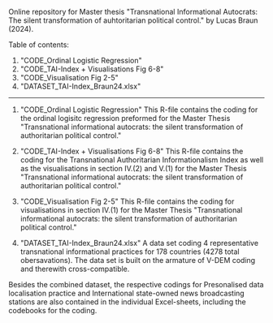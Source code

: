 Online repository for Master thesis "Transnational Informational Autocrats: The silent transformation of auhtoritarian political control." by Lucas Braun (2024).

Table of contents:
1. "CODE_Ordinal Logistic Regression"
2. "CODE_TAI-Index + Visualisations Fig 6-8"
3. "CODE_Visualisation Fig 2-5"
4. "DATASET_TAI-Index_Braun24.xlsx"
-------------------------------------------------------------------------------------------
1. "CODE_Ordinal Logistic Regression"
This R-file contains the coding for the ordinal logisitc regression preformed
for the Master Thesis "Transnational informational autocrats: the silent 
transformation of authoritarian political control."

2. "CODE_TAI-Index + Visualisations Fig 6-8"
This R-file contains the coding for the Transnational Authoritarian Informationalism Index
as well as the visualisations in section IV.(2) and V.(1) for the Master Thesis 
"Transnational informational autocrats: the silent transformation of authoritarian political control." 

3. "CODE_Visualisation Fig 2-5"
This R-file contains the coding for visualisations in section IV.(1)
for the Master Thesis "Transnational informational autocrats: the silent 
transformation of authoritarian political control." 

4. "DATASET_TAI-Index_Braun24.xlsx"
A data set coding 4 representative transnational informational practices for 178 countries (4278 total obersavations). 
The data set is built on the armature of V-DEM coding and therewith cross-compatible. 

Besides the combined dataset, the respective codings for Presonalised data localisation practice and 
International state-owned news broadcasting stations are also contained in the individual Excel-sheets, including the codebooks for the coding.
